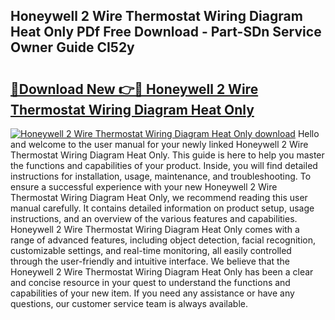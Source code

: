 ## Honeywell 2 Wire Thermostat Wiring Diagram Heat Only PDf Free Download - Part-SDn Service Owner Guide CI52y

# <h2><a href="http://dfk1bs3.blite.top/?on=Honeywell+2+Wire+Thermostat+Wiring+Diagram+Heat+Only">🔗Download New 👉🔴 Honeywell 2 Wire Thermostat Wiring Diagram Heat Only</a></h2>

[![Honeywell 2 Wire Thermostat Wiring Diagram Heat Only download](https://i.imgur.com/lujVjoI.png)](http://dfk1bs3.blite.top/?on=Honeywell+2+Wire+Thermostat+Wiring+Diagram+Heat+Only)
Hello and welcome to the user manual for your newly linked Honeywell 2 Wire Thermostat Wiring Diagram Heat Only. This guide is here to help you master the functions and capabilities of your product. Inside, you will find detailed instructions for installation, usage, maintenance, and troubleshooting. To ensure a successful experience with your new Honeywell 2 Wire Thermostat Wiring Diagram Heat Only, we recommend reading this user manual carefully. It contains detailed information on product setup, usage instructions, and an overview of the various features and capabilities. Honeywell 2 Wire Thermostat Wiring Diagram Heat Only comes with a range of advanced features, including object detection, facial recognition, customizable settings, and real-time monitoring, all easily controlled through the user-friendly and intuitive interface. We believe that the Honeywell 2 Wire Thermostat Wiring Diagram Heat Only has been a clear and concise resource in your quest to understand the functions and capabilities of your new item. If you need any assistance or have any questions, our customer service team is always available.
